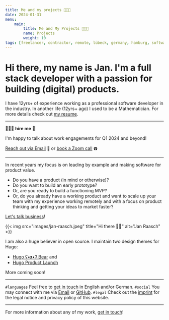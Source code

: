 ```yaml
---
title: Me and my projects 👨🏻‍🌾
date: 2024-01-31
menu:
    main:
        title: Me and My Projects 👨🏻‍🌾
        name: Projects
        weight: 10
tags: [freelancer, contractor, remote, lübeck, germany, hamburg, software, software development, consulting, product thinker, lead developer, team lead, senior software developer, web development, product value, mathematician, remote work, hugo themes, full stack, full-stack, typescript, ruby on rails, ruby, go, nextjs, next]
---
```


# Hi there, my name is Jan. I'm a full stack developer with a passion for building (digital) products.

I have 12yrs+ of experience working as a professional software developer in the industry. In another life (12yrs+ ago) I used to be a Mathematician. For more details check out [my resume][resume-url].

---

👷🏻‍♂️ **hire me** 🤝

I'm happy to talk about work engagements for Q1 2024 and beyond!

[Reach out via Email](mailto:say-hi@janraasch.com) 📧 or [book a Zoom call](https://calendly.com/jan-raasch/30min-new-years-celebration-1-on-1) ☎️

---

In recent years my focus is on leading by example and making software for product value.

* Do you have a product (in mind or otherwise)?
* Do you want to build an early prototype?
* Or, are you ready to build a functioning MVP?
* Or, do you already have a working product and want to scale up your team with my experience working remotely and with a focus on product thinking and getting your ideas to market faster?

[Let's talk business][connect-mail-url]!


{{< img src="images/jan-raasch.jpeg" title="Hi there 👋🏻" alt="Jan Raasch" >}}

I am also a huge believer in open source. I maintain two design themes for Hugo:

* [Hugo ʕ•ᴥ•ʔ Bear][hugo-bearblog-url] and
* [Hugo Product Launch][hugo-product-launch-url]

More coming soon!

---

`#languages` Feel free to [get in touch][connect-mail-url] in English and/or German.
`#social` You may connect with me via [Email][connect-mail-url] or [GitHub][connect-github-url].
`#legal` Check out the [imprint][imprint-url] for the legal notice and privacy policy of this website.

---

For more information about any of my work, [get in touch][connect-mail-url]!


[hugo-bearblog-url]: https://github.com/janraasch/hugo-bearblog
[hugo-product-launch-url]: https://github.com/janraasch/hugo-product-launch
[tab-ahead-url]: https://github.com/janraasch/tab-ahead
[connect-mail-url]: mailto:say-hi@janraasch.com
[connect-github-url]: https://github.com/janraasch/
[imprint-url]: /imprint/
[resume-url]: /resume/
